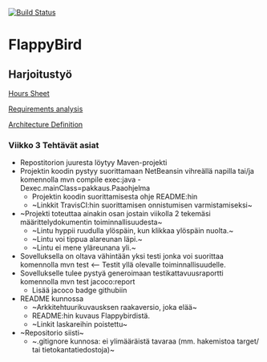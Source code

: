[![Build Status](https://travis-ci.org/Tseipii89/ot-harjoitustyo.svg?branch=master)](https://travis-ci.org/Tseipii89/ot-harjoitustyo)

# FlappyBird #

## Harjoitustyö ##

[Hours Sheet](/dokumentointi/hourSheet.md)

[Requirements analysis](/dokumentointi/vaatimusmaarittely.md)

[Architecture Definition](/dokumentointi/architectureDefinition.md)


### Viikko 3 Tehtävät asiat ###

* Repostitorion juuresta löytyy Maven-projekti
* Projektin koodin pystyy suorittamaan NetBeansin vihreällä napilla tai/ja komennolla mvn compile exec:java -Dexec.mainClass=pakkaus.Paaohjelma
   * Projektin koodin suorittamisesta ohje README:hin
   * ~Linkkit TravisCI:hin suorittamisen onnistumisen varmistamiseksi~
* ~Projekti toteuttaa ainakin osan jostain viikolla 2 tekemäsi määrittelydokumentin toiminnallisuudesta~
   * ~Lintu hyppii ruudulla ylöspäin, kun klikkaa ylöspäin nuolta.~ 
   * ~Lintu voi tippua alareunan läpi.~ 
   * ~Lintu ei mene yläreunana yli.~
* Sovelluksella on oltava vähintään yksi testi jonka voi suorittaa komennolla mvn test <-- Testit yllä olevalle toiminnallisuudelle.
* Sovellukselle tulee pystyä generoimaan testikattavuusraportti komennolla mvn test jacoco:report
   * Lisää jacoco badge githubiin
* README kunnossa
   * ~Arkkitehtuurikuvausksen raakaversio, joka elää~
   * README:hin kuvaus Flappybirdistä.
   * ~Linkit laskareihin poistettu~
* ~Repositorio siisti~
   * ~.gitignore kunnosa: ei ylimääräistä tavaraa (mm. hakemistoa target/ tai tietokantatiedostoja)~
